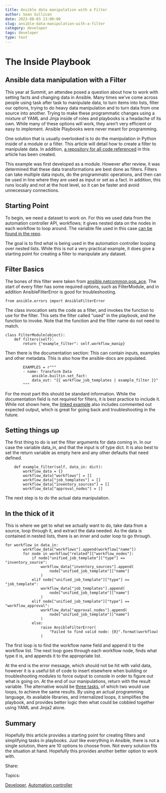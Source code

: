 ```yaml
---
title: Ansible data manipulation with a Filter
author: Sean Sullivan
date: 2023-08-03 13:00:00
slug: ansible-data-manipulation-with-a-filter
category: developer
tags: developer
type: text
---
```


# The Inside Playbook

## Ansible data manipulation with a Filter



This year at Summit, an attendee posed a question about how to work with setting facts and changing data in Ansible. Many times we’ve come across people using task after task to manipulate data, to turn items into lists, filter our options, trying to do heavy data manipulation and to turn data from one source into another. Trying to make these programmatic changes using a mixture of YAML and Jinja inside of roles and playbooks is a headache of its own. While many of these options will work, they aren’t very efficient or easy to implement. Ansible Playbooks were never meant for programming.

One solution that is usually overlooked is to do the manipulation in Python inside of a module or a filter. This article will detail how to create a filter to manipulate data. In addition, [a repository for all code referenced](https://github.com/sean-m-sullivan/ansible_data_manipulation_examples) in this article has been created. 

This example was first developed as a module. However after review, it was determined that these data transformations are best done as filters. Filters can take multiple data inputs, do the programmatic operations, and then can be used in line where they are used as input or set as a fact. In addition, this runs locally and not at the host level, so it can be faster and avoid unnecessary connections.

## Starting Point

To begin, we need a dataset to work on. For this we used data from the automation controller API, workflows; it gives nested data on the nodes in each workflow to loop around. The variable file used in this case [can be found in the repo](https://github.com/sean-m-sullivan/ansible_data_manipulation_examples/blob/main/workflows.yml).

The goal is to find what is being used in the automation controller looping over nested lists. While this is not a very practical example, it does give a starting point for creating a filter to manipulate any dataset.

## Filter Basics

The bones of this filter were taken from [ansible.netcommon.pop_ace](https://github.com/ansible-collections/ansible.netcommon/blob/main/plugins/filter/pop_ace.py). The start of every filter has some required options, such as FilterModule, and in addition AnsibleFilterError is good for troubleshooting.

    from ansible.errors import AnsibleFilterError


The class invocation sets the code as a filter, and invokes the function to use for the filter. This sets the filter called “used” in the playbook, and the function to invoke. Note that the function and the filter name do not need to match.

    class FilterModule(object):
        def filters(self):
            return {"example_filter": self.workflow_manip}

Then there is the documentation section: This can contain inputs, examples and other metadata. This is also how the ansible-docs are populated.

            EXAMPLES = r"""
            - name: Transform Data
                ansible.builtin.set_fact:
                data_out: "{{ workflow_job_templates | example_filter }}"
            """

For the most part this should be standard information. While the documentation field is not required for filters, it is best practice to include it. While not shown here, the [linked example](https://github.com/sean-m-sullivan/ansible_data_manipulation_examples/blob/main/filter_plugins/example_filter.py) also includes commented out expected output, which is great for going back and troubleshooting in the future.

## Setting things up


The first thing to do is set the filter arguments for data coming in. In our case the variable data_in, and that the input is of type dict. It is also best to set the return variable as empty here and any other defaults that need defined.

        def example_filter(self, data_in: dict):
            workflow_data = {}
            workflow_data["workflows"] = []
            workflow_data["job_templates"] = []
            workflow_data["inventory_sources"] = []
            workflow_data["approval_nodes"] = []

The next step is to do the actual data manipulation.

## In the thick of it

This is where we get to what we actually want to do, take data from a source, loop through it, and extract the data needed. As the data is contained in nested lists, there is an inner and outer loop to go through.

   	for workflow in data_in:
        	workflow_data["workflows"].append(workflow["name"])
        	for node in workflow["related"]["workflow_nodes"]:
            	if node["unified_job_template"]["type"] == "inventory_source":
                	workflow_data["inventory_sources"].append(
                    	node["unified_job_template"]["name"]
                	)
            	elif node["unified_job_template"]["type"] == "job_template":
                	workflow_data["job_templates"].append(
                    	node["unified_job_template"]["name"]
                	)
            	elif node["unified_job_template"]["type"] == "workflow_approval":
                	workflow_data["approval_nodes"].append(
                    	node["unified_job_template"]["name"]
                	)
            	else:
                	raise AnsibleFilterError(
                    	"Failed to find valid node: {0}".format(workflow)
                	)

The first loop is to find the workflow name field and append it to the workflow list. The next loop goes through each workflow node, finds what type it is, and appends it to the appropriate list. 

At the end is the error message, which should not be hit with valid data, however it is a useful bit of code to insert elsewhere when building or troubleshooting modules to force output to console in order to figure out what is going on. At the end of our manipulations, return with the result variable. The alternative would be [three tasks](https://github.com/sean-m-sullivan/ansible_data_manipulation_examples/blob/main/data_manip_facts.yaml), of which two would use loops, to achieve the same results. By using an actual programming language, its available libraries, and internalized loops, it simplifies the playbook, and provides better logic then what could be cobbled together using YAML and Jinja2 alone.

## Summary

Hopefully this article provides a starting point for creating filters and simplifying tasks in playbooks. Just like everything in Ansible, there is not a single solution, there are 10 options to choose from. Not every solution fits the situation at hand. Hopefully this provides another better option to work with.

Share:

Topics:

[Developer](https://www.ansible.com/blog/topic/developer), [Automation controller](https://www.ansible.com/blog/topic/automation-controller)